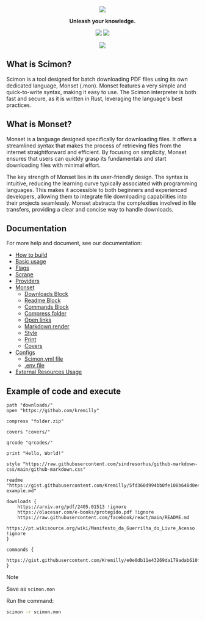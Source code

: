 <div align='center'>
    <img src="https://i.imgur.com/ZZ9a1DU.png"/>
</div>

<p align='center'><b>Unleash your knowledge.</b></p>

<p align='center'>
	<a href='https://github.com/Scibun/Scibun/actions/workflows/rust.yml'><img src='https://img.shields.io/github/actions/workflow/status/scibun/scimon/rust.yml?style=flat-square'/></a>
	<img src='https://img.shields.io/github/license/Scibun/Scimon?style=flat-square'/>
</p>

<p align='center'>
    <img src='https://i.imgur.com/RRPMQ2j.png' />
</p>

## What is Scimon?

Scimon is a tool designed for batch downloading PDF files using its own dedicated language, Monset (.mon). Monset features a very simple and quick-to-write syntax, making it easy to use. The Scimon interpreter is both fast and secure, as it is written in Rust, leveraging the language's best practices.

## What is Monset?

Monset is a language designed specifically for downloading files. It offers a streamlined syntax that makes the process of retrieving files from the internet straightforward and efficient. By focusing on simplicity, Monset ensures that users can quickly grasp its fundamentals and start downloading files with minimal effort.

The key strength of Monset lies in its user-friendly design. The syntax is intuitive, reducing the learning curve typically associated with programming languages. This makes it accessible to both beginners and experienced developers, allowing them to integrate file downloading capabilities into their projects seamlessly. Monset abstracts the complexities involved in file transfers, providing a clear and concise way to handle downloads.

## Documentation

For more help and document, see our documentation:

- [How to build](https://scibun.github.io/ScimonDocs/build.html)
- [Basic usage](https://scibun.github.io/ScimonDocs/basic-usage.html)
- [Flags](https://scibun.github.io/ScimonDocs/flags.html)
- [Scrape](https://scibun.github.io/ScimonDocs/scrape.html)
- [Providers](https://scibun.github.io/ScimonDocs/providers.html)
- [Monset](https://scibun.github.io/ScimonDocs/monset/what-is.html)
  - [Downloads Block](https://scibun.github.io/ScimonDocs/monset/download-block.html)
  - [Readme Block](https://scibun.github.io/ScimonDocs/monset/readme-block.html)
  - [Commands Block](https://scibun.github.io/ScimonDocs/monset/commands-block.html)
  - [Compress folder](https://scibun.github.io/ScimonDocs/monset/compress.html)
  - [Open links](https://scibun.github.io/ScimonDocs/monset/open-links.html)
  - [Markdown render](https://scibun.github.io/ScimonDocs/monset/markdown-render.html)
  - [Style](https://scibun.github.io/ScimonDocs/monset/style.html)
  - [Print](https://scibun.github.io/ScimonDocs/monset/prints.html)
  - [Covers](https://scibun.github.io/ScimonDocs/monset/covers.html)
- [Configs](https://scibun.github.io/ScimonDocs/configs/index.html)
  - [Scimon.yml file](https://scibun.github.io/ScimonDocs/configs/scimon.yml-file.html)
  - [.env file](https://scibun.github.io/ScimonDocs/configs/env-file.html)
- [External Resources Usage](https://scibun.github.io/ScimonDocs/external-resources.html)

## Example of code and execute

```monset
path "downloads/"
open "https://github.com/kremilly"

compress "folder.zip"

covers "covers/"

qrcode "qrcodes/"

print "Hello, World!"

style "https://raw.githubusercontent.com/sindresorhus/github-markdown-css/main/github-markdown.css"

readme "https://gist.githubusercontent.com/Kremilly/5fd360d994bb0fe108b648d0e4c9e92f/raw/ac524eba2112bf0bdbac1ad27e24f78f678589ec/readme-example.md"

downloads {
    https://arxiv.org/pdf/2405.01513 !ignore
    https://olacesar.com/e-books/protegido.pdf !ignore
    https://raw.githubusercontent.com/facebook/react/main/README.md
    https://pt.wikisource.org/wiki/Manifesto_da_Guerrilha_do_Livre_Acesso !ignore
}

commands {
    https://gist.githubusercontent.com/Kremilly/e0e0db11e43269da179adab610f38bb1/raw/6820be26a936a54bac713d03deb49edf804d0b6b/index.py
}
```

> [!note]
>
> Save as `scimon.mon`

Run the command:

```bash
scimon -r scimon.mon
```

